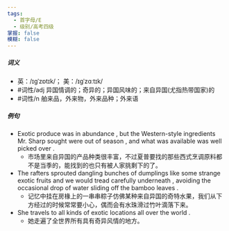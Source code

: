 ```yaml
---
tags:
  - 首字母/E
  - 级别/高考四级
掌握: false
模糊: false
---
```

##### 词义
- 英：/ɪɡˈzɒtɪk/； 美：/ɪɡˈzɑːtɪk/
- #词性/adj  异国情调的；奇异的；异国风味的；来自异国(尤指热带国家)的
- #词性/n  舶来品，外来物，外来品种；外来语
##### 例句
- Exotic produce was in abundance , but the Western-style ingredients Mr. Sharp sought were out of season , and what was available was well picked over .
	- 市场里来自异国的产品种类很丰富，不过夏普要找的那些西式烹调原料都不是当季的，能找到的也只有被人家挑剩下的了。
- The rafters sprouted dangling bunches of dumplings like some strange exotic fruits and we would tread carefully underneath , avoiding the occasional drop of water sliding off the bamboo leaves .
	- 记忆中挂在房椽上的一串串粽子仿佛某种来自异国的奇特水果，我们从下方经过的时候常常要小心，偶而会有水珠滑过竹叶滴落下来。
- She travels to all kinds of exotic locations all over the world .
	- 她走遍了全世界所有具有奇异风情的地方。
